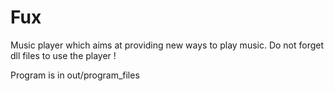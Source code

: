 Fux
===

Music player which aims at providing new ways to play music.
Do not forget dll files to use the player !

Program is in out/program_files
